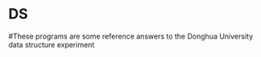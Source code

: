 # DS
#These programs are some reference answers to the Donghua University data structure experiment
